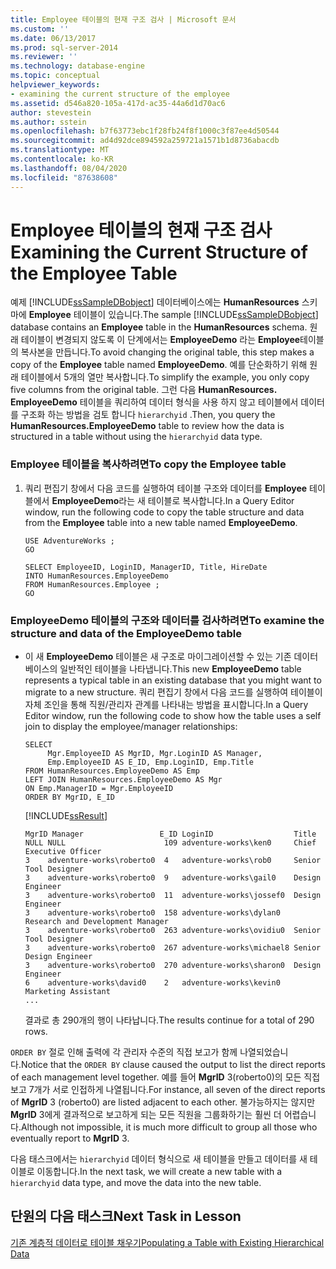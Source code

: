 ```yaml
---
title: Employee 테이블의 현재 구조 검사 | Microsoft 문서
ms.custom: ''
ms.date: 06/13/2017
ms.prod: sql-server-2014
ms.reviewer: ''
ms.technology: database-engine
ms.topic: conceptual
helpviewer_keywords:
- examining the current structure of the employee
ms.assetid: d546a820-105a-417d-ac35-44a6d1d70ac6
author: stevestein
ms.author: sstein
ms.openlocfilehash: b7f63773ebc1f28fb24f8f1000c3f87ee4d50544
ms.sourcegitcommit: ad4d92dce894592a259721a1571b1d8736abacdb
ms.translationtype: MT
ms.contentlocale: ko-KR
ms.lasthandoff: 08/04/2020
ms.locfileid: "87638608"
---
```

# <a name="examining-the-current-structure-of-the-employee-table"></a><span data-ttu-id="f9ba1-102">Employee 테이블의 현재 구조 검사</span><span class="sxs-lookup"><span data-stu-id="f9ba1-102">Examining the Current Structure of the Employee Table</span></span>
  <span data-ttu-id="f9ba1-103"> 예제 [!INCLUDE[ssSampleDBobject](../../includes/sssampledbobject-md.md)] 데이터베이스에는 **HumanResources** 스키마에 **Employee** 테이블이 있습니다.</span><span class="sxs-lookup"><span data-stu-id="f9ba1-103">The sample [!INCLUDE[ssSampleDBobject](../../includes/sssampledbobject-md.md)] database contains an **Employee** table in the **HumanResources** schema.</span></span> <span data-ttu-id="f9ba1-104">원래 테이블이 변경되지 않도록 이 단계에서는 **EmployeeDemo** 라는 **Employee**테이블의 복사본을 만듭니다.</span><span class="sxs-lookup"><span data-stu-id="f9ba1-104">To avoid changing the original table, this step makes a copy of the **Employee** table named **EmployeeDemo**.</span></span> <span data-ttu-id="f9ba1-105">예를 단순화하기 위해 원래 테이블에서 5개의 열만 복사합니다.</span><span class="sxs-lookup"><span data-stu-id="f9ba1-105">To simplify the example, you only copy five columns from the original table.</span></span> <span data-ttu-id="f9ba1-106">그런 다음 **HumanResources. EmployeeDemo** 테이블을 쿼리하여 데이터 형식을 사용 하지 않고 테이블에서 데이터를 구조화 하는 방법을 검토 합니다 `hierarchyid` .</span><span class="sxs-lookup"><span data-stu-id="f9ba1-106">Then, you query the **HumanResources.EmployeeDemo** table to review how the data is structured in a table without using the `hierarchyid` data type.</span></span>  
  
### <a name="to-copy-the-employee-table"></a><span data-ttu-id="f9ba1-107">Employee 테이블을 복사하려면</span><span class="sxs-lookup"><span data-stu-id="f9ba1-107">To copy the Employee table</span></span>  
  
1.  <span data-ttu-id="f9ba1-108">쿼리 편집기 창에서 다음 코드를 실행하여 테이블 구조와 데이터를 **Employee** 테이블에서 **EmployeeDemo**라는 새 테이블로 복사합니다.</span><span class="sxs-lookup"><span data-stu-id="f9ba1-108">In a Query Editor window, run the following code to copy the table structure and data from the **Employee** table into a new table named **EmployeeDemo**.</span></span>  
  
    ```  
    USE AdventureWorks ;  
    GO  
  
    SELECT EmployeeID, LoginID, ManagerID, Title, HireDate   
    INTO HumanResources.EmployeeDemo   
    FROM HumanResources.Employee ;  
    GO  
    ```  
  
### <a name="to-examine-the-structure-and-data-of-the-employeedemo-table"></a><span data-ttu-id="f9ba1-109">EmployeeDemo 테이블의 구조와 데이터를 검사하려면</span><span class="sxs-lookup"><span data-stu-id="f9ba1-109">To examine the structure and data of the EmployeeDemo table</span></span>  
  
-   <span data-ttu-id="f9ba1-110">이 새 **EmployeeDemo** 테이블은 새 구조로 마이그레이션할 수 있는 기존 데이터베이스의 일반적인 테이블을 나타냅니다.</span><span class="sxs-lookup"><span data-stu-id="f9ba1-110">This new **EmployeeDemo** table represents a typical table in an existing database that you might want to migrate to a new structure.</span></span> <span data-ttu-id="f9ba1-111">쿼리 편집기 창에서 다음 코드를 실행하여 테이블이 자체 조인을 통해 직원/관리자 관계를 나타내는 방법을 표시합니다.</span><span class="sxs-lookup"><span data-stu-id="f9ba1-111">In a Query Editor window, run the following code to show how the table uses a self join to display the employee/manager relationships:</span></span>  
  
    ```  
    SELECT   
         Mgr.EmployeeID AS MgrID, Mgr.LoginID AS Manager,   
         Emp.EmployeeID AS E_ID, Emp.LoginID, Emp.Title  
    FROM HumanResources.EmployeeDemo AS Emp  
    LEFT JOIN HumanResources.EmployeeDemo AS Mgr  
    ON Emp.ManagerID = Mgr.EmployeeID  
    ORDER BY MgrID, E_ID  
    ```  
  
     [!INCLUDE[ssResult](../../includes/ssresult-md.md)]  
  
    ```  
    MgrID Manager                 E_ID LoginID                  Title  
    NULL NULL                      109 adventure-works\ken0     Chief Executive Officer  
    3    adventure-works\roberto0  4   adventure-works\rob0     Senior Tool Designer  
    3    adventure-works\roberto0  9   adventure-works\gail0    Design Engineer  
    3    adventure-works\roberto0  11  adventure-works\jossef0  Design Engineer  
    3    adventure-works\roberto0  158 adventure-works\dylan0   Research and Development Manager  
    3    adventure-works\roberto0  263 adventure-works\ovidiu0  Senior Tool Designer  
    3    adventure-works\roberto0  267 adventure-works\michael8 Senior Design Engineer  
    3    adventure-works\roberto0  270 adventure-works\sharon0  Design Engineer  
    6    adventure-works\david0    2   adventure-works\kevin0   Marketing Assistant  
    ...  
    ```  
  
     <span data-ttu-id="f9ba1-112">결과로 총 290개의 행이 나타납니다.</span><span class="sxs-lookup"><span data-stu-id="f9ba1-112">The results continue for a total of 290 rows.</span></span>  
  
 <span data-ttu-id="f9ba1-113">`ORDER BY` 절로 인해 출력에 각 관리자 수준의 직접 보고가 함께 나열되었습니다.</span><span class="sxs-lookup"><span data-stu-id="f9ba1-113">Notice that the `ORDER BY` clause caused the output to list the direct reports of each management level together.</span></span> <span data-ttu-id="f9ba1-114">예를 들어 **MgrID** 3(roberto0)의 모든 직접 보고 7개가 서로 인접하게 나열됩니다.</span><span class="sxs-lookup"><span data-stu-id="f9ba1-114">For instance, all seven of the direct reports of **MgrID** 3 (roberto0) are listed adjacent to each other.</span></span> <span data-ttu-id="f9ba1-115">불가능하지는 않지만 **MgrID** 3에게 결과적으로 보고하게 되는 모든 직원을 그룹화하기는 훨씬 더 어렵습니다.</span><span class="sxs-lookup"><span data-stu-id="f9ba1-115">Although not impossible, it is much more difficult to group all those who eventually report to **MgrID** 3.</span></span>  
  
 <span data-ttu-id="f9ba1-116">다음 태스크에서는 `hierarchyid` 데이터 형식으로 새 테이블을 만들고 데이터를 새 테이블로 이동합니다.</span><span class="sxs-lookup"><span data-stu-id="f9ba1-116">In the next task, we will create a new table with a `hierarchyid` data type, and move the data into the new table.</span></span>  
  
## <a name="next-task-in-lesson"></a><span data-ttu-id="f9ba1-117">단원의 다음 태스크</span><span class="sxs-lookup"><span data-stu-id="f9ba1-117">Next Task in Lesson</span></span>  
 [<span data-ttu-id="f9ba1-118">기존 계층적 데이터로 테이블 채우기</span><span class="sxs-lookup"><span data-stu-id="f9ba1-118">Populating a Table with Existing Hierarchical Data</span></span>](lesson-1-2-populating-a-table-with-existing-hierarchical-data.md)  
  
  
